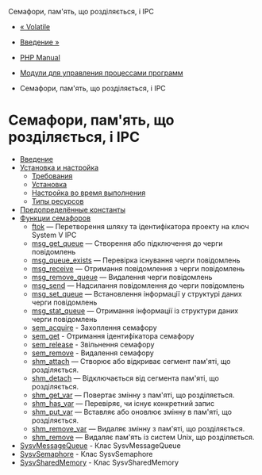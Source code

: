 Семафори, пам'ять, що розділяється, і IPC

-   [« Volatile](class.volatile.html)
    
-   [Введение »](intro.sem.html)
    
-   [PHP Manual](index.html)
    
-   [Модули для управления процессами программ](refs.fileprocess.process.html)
    
-   Семафори, пам'ять, що розділяється, і IPC
    

# Семафори, пам'ять, що розділяється, і IPC

-   [Введение](intro.sem.html)
-   [Установка и настройка](sem.setup.html)
    -   [Требования](sem.requirements.html)
    -   [Установка](sem.installation.html)
    -   [Настройка во время выполнения](sem.configuration.html)
    -   [Типы ресурсов](sem.resources.html)
-   [Предопределённые константы](sem.constants.html)
-   [Функции семафоров](ref.sem.html)
    -   [ftok](function.ftok.html) — Перетворення шляху та ідентифікатора проекту на ключ System V IPC
    -   [msg\_get\_queue](function.msg-get-queue.html) — Створення або підключення до черги повідомлень
    -   [msg\_queue\_exists](function.msg-queue-exists.html) — Перевірка існування черги повідомлень
    -   [msg\_receive](function.msg-receive.html) — Отримання повідомлення з черги повідомлень
    -   [msg\_remove\_queue](function.msg-remove-queue.html) — Видалення черги повідомлень
    -   [msg\_send](function.msg-send.html) — Надсилання повідомлення до черги повідомлень
    -   [msg\_set\_queue](function.msg-set-queue.html) — Встановлення інформації у структурі даних черги повідомлень
    -   [msg\_stat\_queue](function.msg-stat-queue.html) — Отримання інформації із структури даних черги повідомлень
    -   [sem\_acquire](function.sem-acquire.html) - Захоплення семафору
    -   [sem\_get](function.sem-get.html) - Отримання ідентифікатора семафору
    -   [sem\_release](function.sem-release.html) - Звільнення семафору
    -   [sem\_remove](function.sem-remove.html) - Видалення семафору
    -   [shm\_attach](function.shm-attach.html) — Створює або відкриває сегмент пам'яті, що розділяється.
    -   [shm\_detach](function.shm-detach.html) — Відключається від сегмента пам'яті, що розділяється.
    -   [shm\_get\_var](function.shm-get-var.html) — Повертає змінну з пам'яті, що розділяється.
    -   [shm\_has\_var](function.shm-has-var.html) — Перевіряє, чи існує конкретний запис
    -   [shm\_put\_var](function.shm-put-var.html) — Вставляє або оновлює змінну в пам'яті, що розділяється.
    -   [shm\_remove\_var](function.shm-remove-var.html) — Видаляє змінну з пам'яті, що розділяється.
    -   [shm\_remove](function.shm-remove.html) — Видаляє пам'ять із систем Unix, що розділяється.
-   [SysvMessageQueue](class.sysvmessagequeue.html) - Клас SysvMessageQueue
-   [SysvSemaphore](class.sysvsemaphore.html) - Клас SysvSemaphore
-   [SysvSharedMemory](class.sysvsharedmemory.html) - Клас SysvSharedMemory